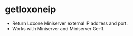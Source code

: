 # getloxoneip
- Return Loxone Miniserver external IP address and port.
- Works with Miniserver and Miniserver Gen1.

